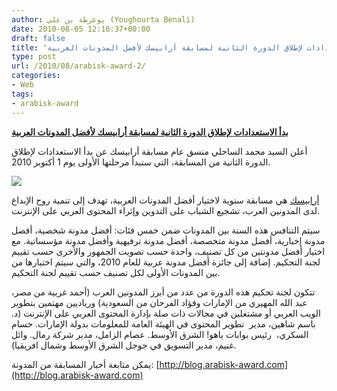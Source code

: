 ```yaml
---
author: يوغرطة بن علي (Youghourta Benali)
date: 2010-08-05 12:10:37+00:00
draft: false
title: 'بدأ الاستعدادات لإطلاق الدورة الثانية لمسابقة أرابيسك لأفضل المدونات العربية  '
type: post
url: /2010/08/arabisk-award-2/
categories:
- Web
tags:
- arabisk-award
---
```


**[بدأ الاستعدادات لإطلاق الدورة الثانية لمسابقة أرابيسك لأفضل المدونات العربية](https://www.it-scoop.com/2010/08/arabisk-award-2)**




أعلن السيد محمد الساحلي منسق عام مسابقة أرابيسك عن بدأ الاستعدادات لإطلاق الدورة الثانية من المسابقة، التي ستبدأ مرحلتها الأولى يوم 1 أكتوبر 2010.


[![](https://www.it-scoop.com/wp-content/uploads/2010/08/Arabisk-logo.png)
](https://www.it-scoop.com/2010/08/arabisk-award-2)

[أرابيسك](http://arabisk-award.com/) هي مسابقة سنوية لاختيار أفضل المدونات العربية، تهدف إلى تنمية روح الإبداع لدى المدونين العرب، تشجيع الشباب على التدوين وإثراء المحتوى العربي على الإنترنت.

سيتم التنافس هذه السنة بين المدونات ضمن خمس فئات: أفضل مدونة شخصية، أفضل مدونة إخبارية، أفضل مدونة متخصصة، أفضل مدونة ترفيهية وأفضل مدونة مؤسساتية. مع اختيار أفضل مدونتين من كل تصنيف، واحدة حسب تصويت الجمهور والأخرى حسب تقييم لجنة التحكيم. إضافة إلى جائزة أفضل مدونة عربية للعام 2010، والتي سيتم اختيارها من بين المدونات الأولى لكل تصنيف حسب تقييم لجنة التحكيم.

تتكون لجنة تحكيم هذه الدورة من عدد من أبرز المدونين العرب (أحمد غربية من مصر، عبد الله المهيري من الإمارات وفؤاد الفرحان من السعودية) ورياديين مهتمين بتطوير الويب العربي أو مشتغلين في مجالات ذات صلة بإدارة المحتوى العربي على الإنترنت (د. باسم شاهين، مدير  تطوير المحتوى في الهيئة العامة للمعلومات بدولة الإمارات. حسام السكري،  رئيس بوابات ياهو! الشرق الأوسط. عصام الزامل، مدير شركة رمال. وائل غنيم، مدير التسويق في جوجل الشرق الأوسط وشمال افريقيا).

يمكن متابعة أخبار المسابقة من المدونة: [http://blog.arabisk-award.com](http://blog.arabisk-award.com)
